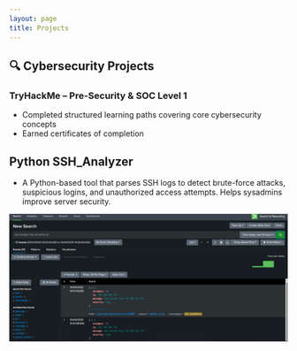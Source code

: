 ```yaml
---
layout: page
title: Projects
---
```


## 🔍 Cybersecurity Projects

### TryHackMe – Pre-Security & SOC Level 1
- Completed structured learning paths covering core cybersecurity concepts
- Earned certificates of completion

## Python SSH_Analyzer
- A Python-based tool that parses SSH logs to detect brute-force attacks, suspicious logins, and unauthorized access attempts. Helps sysadmins improve server security.
<img src="./Screenshot 2025-04-24 170559.png" alt="Mahmoud Mousa">


